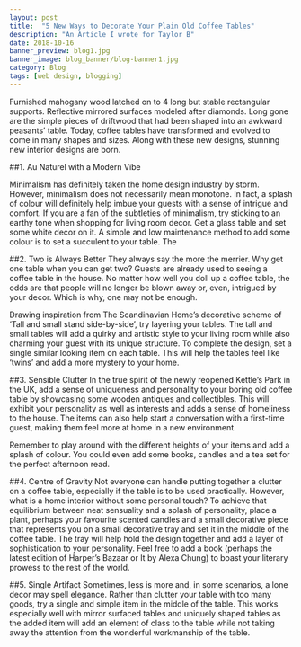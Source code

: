 ```yaml
---
layout: post
title:  "5 New Ways to Decorate Your Plain Old Coffee Tables"
description: "An Article I wrote for Taylor B"
date: 2018-10-16
banner_preview: blog1.jpg
banner_image: blog_banner/blog-banner1.jpg
category: Blog
tags: [web design, blogging]
---
```


Furnished mahogany wood latched on to 4 long but stable rectangular supports. Reflective mirrored surfaces modeled after diamonds. Long gone are the simple pieces of driftwood that had been shaped into an awkward peasants’ table. Today, coffee tables have transformed and evolved to come in many shapes and sizes. Along with these new designs, stunning new interior designs are born.

##1. Au Naturel with a Modern Vibe

Minimalism has definitely taken the home design industry by storm. However, minimalism does not necessarily mean monotone. In fact, a splash of colour will definitely help imbue your guests with a sense of intrigue and comfort. If you are a fan of the subtleties of minimalism, try sticking to an earthy tone when shopping for living room decor. Get a glass table and set some white decor on it. A simple and low maintenance method to add some colour is to set a succulent to your table. The

##2. Two is Always Better
They always say the more the merrier. Why get one table when you can get two? Guests are already used to seeing a coffee table in the house. No matter how well you doll up a coffee table, the odds are that people will no longer be blown away or, even, intrigued by your decor. Which is why, one may not be enough.

Drawing inspiration from The Scandinavian Home’s decorative scheme of ‘Tall and small stand side-by-side’, try layering your tables. The tall and small tables will add a quirky and artistic style to your living room while also charming your guest with its unique structure. To complete the design, set a single similar looking item on each table. This will help the tables feel like ‘twins’ and add a more mystery to your home.

##3. Sensible Clutter
In the true spirit of the newly reopened Kettle’s Park in the UK, add a sense of uniqueness and personality to your boring old coffee table by showcasing some wooden antiques and collectibles. This will exhibit your personality as well as interests and adds a sense of homeliness to the house. The items can also help start a conversation with a first-time guest, making them feel more at home in a new environment.

Remember to play around with the different heights of your items and add a splash of colour. You could even add some books, candles and a tea set for the perfect afternoon read.

##4. Centre of Gravity
Not everyone can handle putting together a clutter on a coffee table, especially if the table is to be used practically. However, what is a home interior without some personal touch? To achieve that equilibrium between neat sensuality and a splash of personality, place a plant, perhaps your favourite scented candles and a small decorative piece that represents you on a small decorative tray and set it in the middle of the coffee table. The tray will help hold the design together and add a layer of sophistication to your personality. Feel free to add a book (perhaps the latest edition of Harper’s Bazaar or It by Alexa Chung) to boast your literary prowess to the rest of the world.

##5. Single Artifact
Sometimes, less is more and, in some scenarios, a lone decor may spell elegance. Rather than clutter your table with too many goods, try a single and simple item in the middle of the table. This works especially well with mirror surfaced tables and uniquely shaped tables as the added item will add an element of class to the table while not taking away the attention from the wonderful workmanship of the table.
